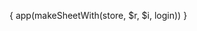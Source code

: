 { app(makeSheetWith(store, $r, $i, login)) }

<style>
  #md ul {
    margin: 0;
    padding: 0;
    list-style-type: none;
  }

  #md h1 {
    font-size: 6rem !important;
  }

  .right-0 {
    right: 0;
  }

  button:focus, input:focus, select:focus, [contenteditable]:focus {
    outline: none;
  }
</style>

<div class="py-1 cursor-pointer select-none px-2 p-12 ring hover:bg-gray-500 hover:text-white w-full h-full top-0 left-0 bg-black top-0 left-0 z-40 w-full h-full opacity-25 h-full w-full items-center justify-center hidden bg-gradient-to-r from-warm-gray-100 dark:from-gray-900 via-gray-200 dark:via-gray-800 to-warm-gray-200 dark:to-warm-gray-800 bg-gray-500 bg-gray-900">

</div>
